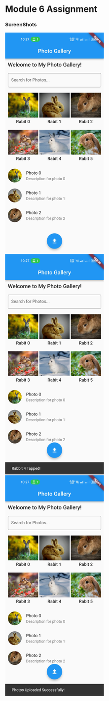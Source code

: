 # Module 6 Assignment


### ScreenShots
<img src="screenshots/screenshot1.jpg" width="320">&nbsp;&nbsp;&nbsp;&nbsp;
<img src="screenshots/screenshot2.jpg" width="320">&nbsp;&nbsp;&nbsp;&nbsp;
<img src="screenshots/screenshot3.jpg" width="320">&nbsp;&nbsp;&nbsp;&nbsp;



